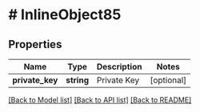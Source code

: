 # # InlineObject85

## Properties

Name | Type | Description | Notes
------------ | ------------- | ------------- | -------------
**private_key** | **string** | Private Key | [optional]

[[Back to Model list]](../../README.md#models) [[Back to API list]](../../README.md#endpoints) [[Back to README]](../../README.md)
